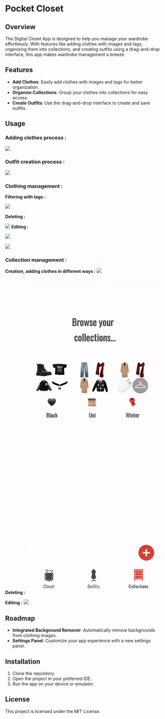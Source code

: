 
# Pocket Closet

## Overview
The Digital Closet App is designed to help you manage your wardrobe effortlessly. With features like adding clothes with images and tags, organizing them into collections, and creating outfits using a drag-and-drop interface, this app makes wardrobe management a breeze.

## Features
- **Add Clothes**: Easily add clothes with images and tags for better organization.
- **Organize Collections**: Group your clothes into collections for easy access.
- **Create Outfits**: Use the drag-and-drop interface to create and save outfits.

## Usage

### Adding clothes process :
![](./demo/addclothesdemo.gif)

### Outfit creation process : 
![](./demo/outfitcreationdemo.gif)

### Clothing management :
**Filtering with tags :**

![](./demo/filteringdemo.gif)

**Deleting :**

![](./demo/deleteclothingdemo.gif)
**Editing :**

![](./demo/tageditingdemo.gif)

![](./demo/clothingimageeditingdemo.gif)

### Collection management :
**Creation, adding clothes in different ways :**
![](./demo/collectioncreationandpopulating.gif)

**Deleting :**
![](./demo/collectiondeletiondemo.gif)

**Editing :**
![](./demo/collectioneditingdemo.gif)

## Roadmap
- **Integrated Background Remover**: Automatically remove backgrounds from clothing images.
- **Settings Panel**: Customize your app experience with a new settings panel.

## Installation
1. Clone the repository.
2. Open the project in your preferred IDE.
3. Run the app on your device or emulator.

## License
This project is licensed under the MIT License.
